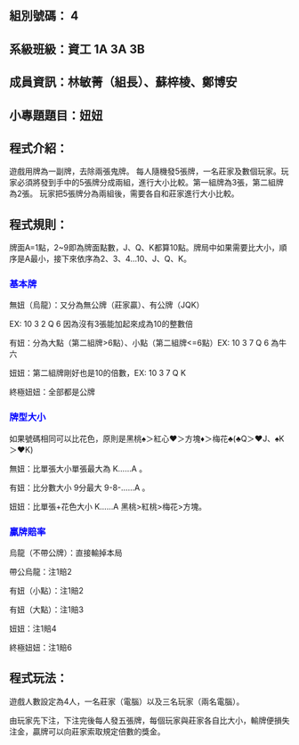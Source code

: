 ## 組別號碼： 4

## 系級班級：資工 1A 3A 3B

## 成員資訊：林敏菁（組長）、蘇梓棱、鄭博安

## 小專題題目：妞妞

## 程式介紹：

遊戲用牌為一副牌，去除兩張鬼牌。
每人隨機發5張牌，一名莊家及數個玩家。玩家必須將發到手中的5張牌分成兩組，進行大小比較。第一組牌為3張，第二組牌為2張。 玩家把5張牌分為兩組後，需要各自和莊家進行大小比較。

## 程式規則：

牌面A=1點，2~9即為牌面點數，J、Q、K都算10點。牌局中如果需要比大小，順序是A最小，接下來依序為2、3、4…10、J、Q、K。

### <font color=#0000FF>基本牌</font>
無妞（烏龍）：又分為無公牌（莊家贏）、有公牌（JQK）

EX: 10 3 2 Q 6 因為沒有3張能加起來成為10的整數倍

有妞：分為大點（第二組牌>6點）、小點（第二組牌<=6點）EX: 10 3 7 Q 6 為牛六

妞妞：第二組牌剛好也是10的倍數，EX: 10 3 7 Q K

終極妞妞：全部都是公牌

### <font color=#0000FF>牌型大小</font>
如果號碼相同可以比花色，原則是黑桃♠＞紅心♥＞方塊♦＞梅花♣(♣Q＞♥J、♠K＞♥K)

無妞：比單張大小單張最大為 K……A 。

有妞：比分數大小 9分最大 9-8-……A 。

妞妞：比單張+花色大小 K……A 黑桃>紅桃>梅花>方塊。

### <font color=#0000FF>贏牌賠率</font>
烏龍（不帶公牌）：直接輸掉本局

帶公烏龍：注1賠2

有妞（小點）：注1賠2

有妞（大點）：注1賠3

妞妞：注1賠4

終極妞妞：注1賠6

## 程式玩法：

遊戲人數設定為4人，一名莊家（電腦）以及三名玩家（兩名電腦）。

由玩家先下注，下注完後每人發五張牌，每個玩家與莊家各自比大小，輸牌便損失注金，贏牌可以向莊家索取規定倍數的獎金。


